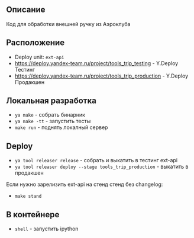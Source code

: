 ## Описание
Код для обработки внешней ручку из Аэроклуба

## Расположение
 - Deploy unit: `ext-api`
 - https://deploy.yandex-team.ru/project/tools_trip_testing - Y.Deploy Тестинг
 - https://deploy.yandex-team.ru/project/tools_trip_production - Y.Deploy Продакшен

## Локальная разработка
 - `ya make` - собрать бинарник
 - `ya make -tt` - запустить тесты
 - `make run` - поднять локалный сервер

## Deploy
 - `ya tool releaser release` - собрать и выкатить в тестинг ext-api
 - `ya tool releaser deploy --stage tools_trip_production` - выкатить в продакшен

 Если нужно зарелизить ext-api на стенд стенд без changelog:
 - `make stand`

## В контейнере
 - `shell` - запустить ipython
